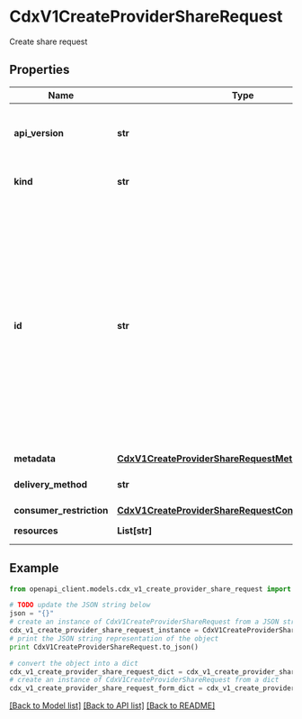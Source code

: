 # CdxV1CreateProviderShareRequest

Create share request

## Properties
Name | Type | Description | Notes
------------ | ------------- | ------------- | -------------
**api_version** | **str** | APIVersion defines the schema version of this representation of a resource. | [optional] [readonly] 
**kind** | **str** | Kind defines the object this REST resource represents. | [optional] [readonly] 
**id** | **str** | ID is the \&quot;natural identifier\&quot; for an object within its scope/namespace; it is normally unique across time but not space. That is, you can assume that the ID will not be reclaimed and reused after an object is deleted (\&quot;time\&quot;); however, it may collide with IDs for other object &#x60;kinds&#x60; or objects of the same &#x60;kind&#x60; within a different scope/namespace (\&quot;space\&quot;). | [optional] [readonly] 
**metadata** | [**CdxV1CreateProviderShareRequestMetadata**](CdxV1CreateProviderShareRequestMetadata.md) |  | [optional] 
**delivery_method** | **str** | Method by which the invite will be delivered | [optional] 
**consumer_restriction** | [**CdxV1CreateProviderShareRequestConsumerRestriction**](CdxV1CreateProviderShareRequestConsumerRestriction.md) |  | [optional] 
**resources** | **List[str]** | List of resource crns to be shared | [optional] 

## Example

```python
from openapi_client.models.cdx_v1_create_provider_share_request import CdxV1CreateProviderShareRequest

# TODO update the JSON string below
json = "{}"
# create an instance of CdxV1CreateProviderShareRequest from a JSON string
cdx_v1_create_provider_share_request_instance = CdxV1CreateProviderShareRequest.from_json(json)
# print the JSON string representation of the object
print CdxV1CreateProviderShareRequest.to_json()

# convert the object into a dict
cdx_v1_create_provider_share_request_dict = cdx_v1_create_provider_share_request_instance.to_dict()
# create an instance of CdxV1CreateProviderShareRequest from a dict
cdx_v1_create_provider_share_request_form_dict = cdx_v1_create_provider_share_request.from_dict(cdx_v1_create_provider_share_request_dict)
```
[[Back to Model list]](../ccloud/README.md#documentation-for-models) [[Back to API list]](../ccloud/README.md#documentation-for-api-endpoints) [[Back to README]](../ccloud/README.md)


